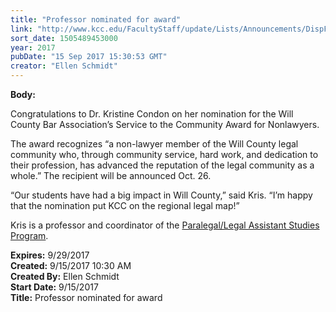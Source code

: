 ```yaml
---
title: "Professor nominated for award"
link: "http://www.kcc.edu/FacultyStaff/update/Lists/Announcements/DispForm.aspx?ID=2512"
sort_date: 1505489453000
year: 2017
pubDate: "15 Sep 2017 15:30:53 GMT"
creator: "Ellen Schmidt"
---
```


<div><b>Body:</b> <div class="ExternalClass85B621E47E0445E48966A1EA7FA2BE6D"><p>Congratulations to Dr. Kristine Condon on her nomination for the Will County Bar Association’s Service to the Community Award for Nonlawyers.  </p>
<p>The award recognizes “a non-lawyer member of the Will County legal community who, through community service, hard work, and dedication to their profession, has advanced the reputation of the legal community as a whole.” The recipient will be announced Oct. 26. </p>
<p>“Our students have had a big impact in Will County,” said Kris. “I’m happy that the nomination put KCC on the regional legal map!”</p>
<p>Kris is a professor and coordinator of the <a href="http://kcc.smartcatalogiq.com/en/current/Academic-Catalog/Programs/Occupational-Programs/Human-and-Public-Service/Paralegal-Legal-Assistant-Studies-AAS">Paralegal/Legal Assistant Studies Program</a>.</p></div></div>
<div><b>Expires:</b> 9/29/2017</div>
<div><b>Created:</b> 9/15/2017 10:30 AM</div>
<div><b>Created By:</b> Ellen Schmidt</div>
<div><b>Start Date:</b> 9/15/2017</div>
<div><b>Title:</b> Professor nominated for award</div>
